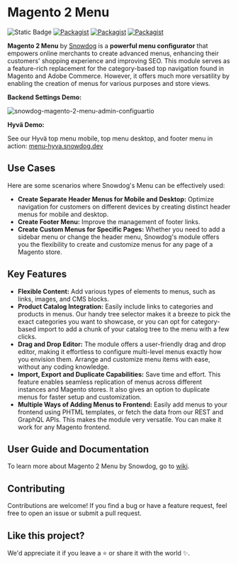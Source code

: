 # Magento 2 Menu
![Static Badge](https://img.shields.io/badge/compatible-compatible?style=for-the-badge&label=Hyv%C3%A4&labelColor=%230A144B&color=%230A23B9%20)
[![Packagist](https://img.shields.io/packagist/v/snowdog/module-menu?style=for-the-badge)](https://packagist.org/packages/snowdog/module-menu)
[![Packagist](https://img.shields.io/packagist/dt/snowdog/module-menu?style=for-the-badge)](https://packagist.org/packages/snowdog/module-menu)
[![Packagist](https://img.shields.io/packagist/dm/snowdog/module-menu?style=for-the-badge)](https://packagist.org/packages/snowdog/module-menu)

**Magento 2 Menu** by [Snowdog](https://snow.dog) is a **powerful menu configurator** that empowers online merchants to create advanced menus, enhancing their customers' shopping experience and improving SEO.
This module serves as a feature-rich replacement for the category-based top navigation found in Magento and Adobe Commerce. However, it offers much more versatility by enabling the creation of menus for various purposes and store views.

**Backend Settings Demo:**

![snowdog-magento-2-menu-admin-configuartio](https://github.com/SnowdogApps/magento2-menu/assets/49198312/102b4d2a-7d06-48a4-9f99-37a17faae0f7)

**Hyvä Demo:**

See our Hyvä top menu mobile, top menu desktop, and footer menu in action: [menu-hyva.snowdog.dev](https://menu-hyva.snowdog.dev/)

## Use Cases
Here are some scenarios where Snowdog's Menu can be effectively used:
* **Create Separate Header Menus for Mobile and Desktop:** Optimize navigation for customers on different devices by creating distinct header menus for mobile and desktop.
* **Create Footer Menu:** Improve the management of footer links.
* **Create Custom Menus for Specific Pages:** Whether you need to add a sidebar menu or change the header menu, Snowdog's module offers you the flexibility to create and customize menus for any page of a Magento store.

## Key Features
* **Flexible Content:** Add various types of elements to menus, such as links, images, and CMS blocks.
* **Product Catalog Integration:** Easily include links to categories and products in menus. Our handy tree selector makes it a breeze to pick the exact categories you want to showcase, or you can opt for category-based import to add a chunk of your catalog tree to the menu with a few clicks.
* **Drag and Drop Editor:** The module offers a user-friendly drag and drop editor, making it effortless to configure multi-level menus exactly how you envision them. Arrange and customize menu items with ease, without any coding knowledge.
* **Import, Export and Duplicate Capabilities:** Save time and effort. This feature enables seamless replication of menus across different instances and Magento stores. It also gives an option to duplicate menus for faster setup and customization.
* **Multiple Ways of Adding Menus to Frontend:** Easily add menus to your frontend using PHTML templates, or fetch the data from our REST and GraphQL APIs. This makes the module very versatile. You can make it work for any Magento frontend.

## User Guide and Documentation
To learn more about Magento 2 Menu by Snowdog, go to [wiki](https://github.com/SnowdogApps/magento2-menu/wiki).

## Contributing
Contributions are welcome! If you find a bug or have a feature request, feel free to open an issue or submit a pull request.

## Like this project?
We'd appreciate it if you leave a ⭐ or share it with the world ✨.
